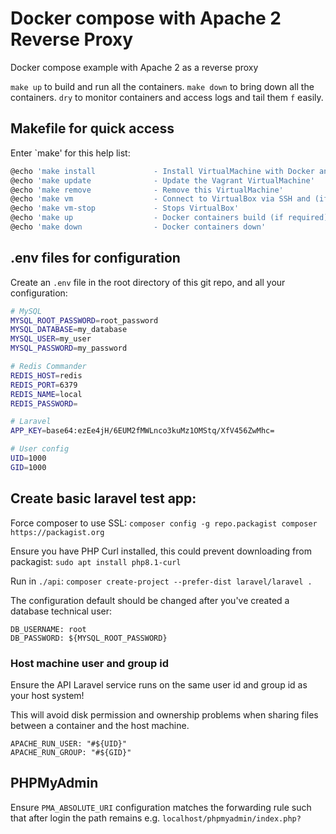 # Docker compose with Apache 2 Reverse Proxy

Docker compose example with Apache 2 as a reverse proxy 

`make up` to build and run all the containers.
`make down` to bring down all the containers.
`dry` to monitor containers and access logs and tail them `f` easily.

## Makefile for quick access

Enter `make' for this help list:

```bash
@echo 'make install				- Install VirtualMachine with Docker and LangFlow'
@echo 'make update				- Update the Vagrant VirtualMachine'
@echo 'make remove				- Remove this VirtualMachine'
@echo 'make vm					- Connect to VirtualBox via SSH and (if required) starts VirtualBox first'
@echo 'make vm-stop				- Stops VirtualBox'
@echo 'make up					- Docker containers build (if required) and up as a daemon (in the background)'
@echo 'make down				- Docker containers down'
```

## .env files for configuration

Create an `.env` file in the root directory of this git repo, and all your configuration:

```bash
# MySQL
MYSQL_ROOT_PASSWORD=root_password
MYSQL_DATABASE=my_database
MYSQL_USER=my_user
MYSQL_PASSWORD=my_password

# Redis Commander
REDIS_HOST=redis
REDIS_PORT=6379
REDIS_NAME=local
REDIS_PASSWORD=

# Laravel
APP_KEY=base64:ezEe4jH/6EUM2fMWLnco3kuMz1OMStq/XfV456ZwMhc=

# User config
UID=1000
GID=1000
```

## Create basic laravel test app:

Force composer to use SSL: `composer config -g repo.packagist composer https://packagist.org` 

Ensure you have PHP Curl installed, this could prevent downloading from packagist: `sudo apt install php8.1-curl`

Run in `./api`: `composer create-project --prefer-dist laravel/laravel .`

The configuration default should be changed after you've created a database technical user:

```shell
DB_USERNAME: root
DB_PASSWORD: ${MYSQL_ROOT_PASSWORD}
```

### Host machine user and group id

Ensure the API Laravel service runs on the same user id and group id as your host system!

This will avoid disk permission and ownership problems when sharing files between a container and the host machine.

```shell
APACHE_RUN_USER: "#${UID}"
APACHE_RUN_GROUP: "#${GID}"
```

## PHPMyAdmin

Ensure `PMA_ABSOLUTE_URI` configuration matches the forwarding rule such that after login the path remains e.g. `localhost/phpmyadmin/index.php?`

